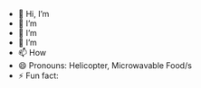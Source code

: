 - 👋 Hi, I’m 
- 👀 I’m
- 🌱 I’m
- 💞️ I’m
- 📫 How
- 😄 Pronouns: Helicopter, Microwavable Food/s
- ⚡ Fun fact:

<!---
thecoolthing/thecoolthing is a ✨ special ✨ repository because its `README.md` (this file) appears on your GitHub profile.
You can click the Preview link to take a look at your changes.
--->
